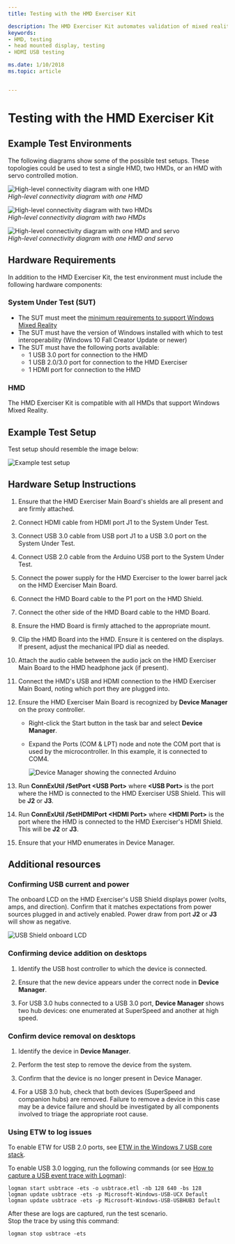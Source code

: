 ```yaml
---
title: Testing with the HMD Exerciser Kit

description: The HMD Exerciser Kit automates validation of mixed reality (MR) head mounted displays (HMDs) and PCs.
keywords:
- HMD, testing
- head mounted display, testing
- HDMI USB testing 

ms.date: 1/10/2018
ms.topic: article


---
```


# Testing with the HMD Exerciser Kit

## Example Test Environments

The following diagrams show some of the possible test setups. These topologies could be used to test a single HMD, two HMDs, or an HMD with servo controlled motion.

![High-level connectivity diagram with one HMD](images/image024.png)<br>*High-level connectivity diagram with one HMD*
  
![High-level connectivity diagram with two HMDs](images/image025.png)<br>*High-level connectivity diagram with two HMDs*
  
![High-level connectivity diagram with one HMD and servo](images/image026.png)<br>*High-level connectivity diagram with one HMD and servo*


## Hardware Requirements

In addition to the HMD Exerciser Kit, the test environment must include
the following hardware components:

### System Under Test (SUT)

-   The SUT must meet the [minimum requirements to support Windows Mixed
    Reality](https://developer.microsoft.com/en-us/windows/mixed-reality/windows_mixed_reality_minimum_pc_hardware_compatibility_guidelines)
-   The SUT must have the version of Windows installed with which to
    test interoperability (Windows 10 Fall Creator Update or newer)
-   The SUT must have the following ports available:
    -   1 USB 3.0 port for connection to the HMD
    -   1 USB 2.0/3.0 port for connection to the HMD Exerciser
    -   1 HDMI port for connection to the HMD

### HMD

The HMD Exerciser Kit is compatible with all HMDs that support Windows
Mixed Reality.

## Example Test Setup

Test setup should resemble the image below:

![Example test setup](images/image027.jpg)  

## Hardware Setup Instructions

1. Ensure that the HMD Exerciser Main Board's shields are all present and are firmly attached.

2. Connect HDMI cable from HDMI port J1 to the System Under Test.

3. Connect USB 3.0 cable from USB port J1 to a USB 3.0 port on the System Under Test.

4. Connect USB 2.0 cable from the Arduino USB port to the System Under Test.

5. Connect the power supply for the HMD Exerciser to the lower barrel jack on the HMD Exerciser Main Board.

6. Connect the HMD Board cable to the P1 port on the HMD Shield.

7. Connect the other side of the HMD Board cable to the HMD Board.

8. Ensure the HMD Board is firmly attached to the appropriate mount.

9. Clip the HMD Board into the HMD. Ensure it is centered on the displays. If present, adjust the mechanical IPD dial as needed.

10. Attach the audio cable between the audio jack on the HMD Exerciser Main Board to the HMD headphone jack (if present).

11. Connect the HMD's USB and HDMI connection to the HMD Exerciser Main Board, noting which port they are plugged into.

12. Ensure the HMD Exerciser Main Board is recognized by **Device Manager** on the proxy controller.
    - Right-click the Start button in the task bar and select **Device Manager**.
    - Expand the Ports (COM & LPT) node and note the COM port that is used by the microcontroller. In this example, it is connected to COM4.

        ![Device Manager showing the connected Arduino](images/image028.png)  

13. Run **ConnExUtil /SetPort \<USB Port\>** where **\<USB Port\>** is the port where the HMD is connected to the HMD Exerciser USB Shield. This will be **J2** or **J3**.

14. Run **ConnExUtil /SetHDMIPort \<HDMI Port\>** where **\<HDMI Port\>** is the port where the HMD is connected to the HMD Exerciser's HDMI Shield. This will be **J2** or **J3**.

15. Ensure that your HMD enumerates in Device Manager.


## Additional resources

### Confirming USB current and power

The onboard LCD on the HMD Exerciser's USB Shield displays power (volts, amps, and direction). Confirm that it matches expectations from power sources plugged in and actively enabled. Power draw from port **J2** or **J3** will show as negative.

![USB Shield onboard LCD](images/image029.png)  

### Confirming device addition on desktops

1. Identify the USB host controller to which the device is connected.

2. Ensure that the new device appears under the correct node in **Device Manager**.

3. For USB 3.0 hubs connected to a USB 3.0 port, **Device Manager** shows two hub devices: one enumerated at SuperSpeed and another at high speed.

### Confirm device removal on desktops

1. Identify the device in **Device Manager**.

2. Perform the test step to remove the device from the system.

3. Confirm that the device is no longer present in Device Manager.

4. For a USB 3.0 hub, check that both devices (SuperSpeed and companion hubs) are removed. Failure to remove a device in this case may be a device failure and should be investigated by all components involved to triage the appropriate root cause.

### Using ETW to log issues

To enable ETW for USB 2.0 ports, see [ETW in the Windows 7 USB core stack](http://go.microsoft.com/fwlink/p/?LinkId=623316).

To enable USB 3.0 logging, run the following commands (or see [How to capture a USB event trace with
Logman](https://msdn.microsoft.com/en-us/library/windows/hardware/jj151573(v=vs.85).aspx)):

	logman start usbtrace -ets -o usbtrace.etl -nb 128 640 -bs 128
	logman update usbtrace -ets -p Microsoft-Windows-USB-UCX Default
	logman update usbtrace -ets -p Microsoft-Windows-USB-USBHUB3 Default

After these are logs are captured, run the test scenario.  
Stop the trace by using this command:

	logman stop usbtrace -ets